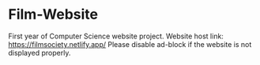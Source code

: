 # Film-Website
First year of Computer Science website project.
Website host link: https://filmsociety.netlify.app/
Please disable ad-block if the website is not displayed properly. 
